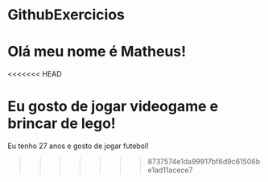 # GithubExercicios
# Olá meu nome é Matheus!
<<<<<<< HEAD

Eu gosto de jogar videogame e brincar de lego!
=======
Eu tenho 27 anos e gosto de jogar futebol!
>>>>>>> 8737574e1da99917bf6d9c61506be1ad11acece7
